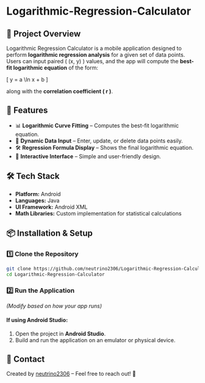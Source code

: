 ﻿# Logarithmic-Regression-Calculator
 
## 📌 Project Overview  
Logarithmic Regression Calculator is a mobile application designed to perform **logarithmic regression analysis** for a given set of data points.  
Users can input paired \( (x, y) \) values, and the app will compute the **best-fit logarithmic equation** of the form:

\[
y = a \ln x + b
\]

along with the **correlation coefficient \( r \)**.

## 🚀 Features  
- 📊 **Logarithmic Curve Fitting** – Computes the best-fit logarithmic equation.
- 🔢 **Dynamic Data Input** – Enter, update, or delete data points easily.
- 🛠 **Regression Formula Display** – Shows the final logarithmic equation.
- 🎯 **Interactive Interface** – Simple and user-friendly design.

## 🛠️ Tech Stack  
- **Platform:** Android  
- **Languages:** Java
- **UI Framework:** Android XML  
- **Math Libraries:** Custom implementation for statistical calculations  

## 📦 Installation & Setup  

### 1️⃣ Clone the Repository  
```bash
git clone https://github.com/neutrino2306/Logarithmic-Regression-Calculator.git
cd Logarithmic-Regression-Calculator
```
### 2️⃣ Run the Application  
_(Modify based on how your app runs)_

#### If using Android Studio:
1. Open the project in **Android Studio**.
2. Build and run the application on an emulator or physical device.

## 📮 Contact  
Created by [neutrino2306](https://github.com/neutrino2306) – Feel free to reach out! 🚀
